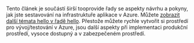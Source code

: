 Tento článek je součástí širší tooprovide řady se aspekty návrhu a pokyny, jak jste sestavování na infrastruktuře aplikace v Azure. Můžete [zobrazit další témata hello v řadě hello](#next-steps). Přestože můžete rychle vytvořit si prostředí pro vývoj/testování v Azure, jsou další aspekty při implementaci produkční prostředí, vysoce dostupný a v zabezpečeném prostředí.

